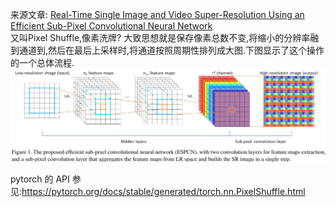 来源文章: [Real-Time Single Image and Video Super-Resolution Using an Efficient Sub-Pixel Convolutional Neural Network](https://paperswithcode.com/paper/real-time-single-image-and-video-super#code)   
又叫Pixel Shuffle,像素洗牌? 大致思想就是保存像素总数不变,将缩小的分辨率融到通道到,然后在最后上采样时,将通道按照周期性排列成大图.下图显示了这个操作的一个总体流程.   
![fig1](../Attachments/sub-pixel_conv.png)

pytorch 的 API 参见:https://pytorch.org/docs/stable/generated/torch.nn.PixelShuffle.html
